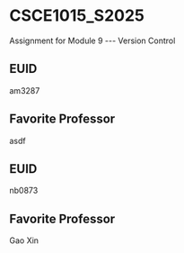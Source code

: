 # CSCE1015_S2025

Assignment for Module 9 --- Version Control

## EUID
am3287
## Favorite Professor
asdf
## EUID
nb0873
## Favorite Professor
Gao Xin

